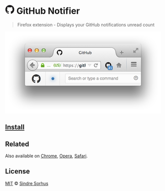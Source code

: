 # <img src="extension/icon64.png" width="30"> GitHub Notifier

> Firefox extension - Displays your GitHub notifications unread count

[![](screenshot.png)][install]


## [Install][install]


## Related

Also available on [Chrome](https://github.com/sindresorhus/github-notifier-chrome), [Opera](https://github.com/sindresorhus/github-notifier-opera), [Safari](https://github.com/sindresorhus/github-notifier-safari).


## License

[MIT](http://opensource.org/licenses/MIT) © [Sindre Sorhus](http://sindresorhus.com)


[install]: https://addons.mozilla.org/en-US/firefox/addon/github-notifier/
